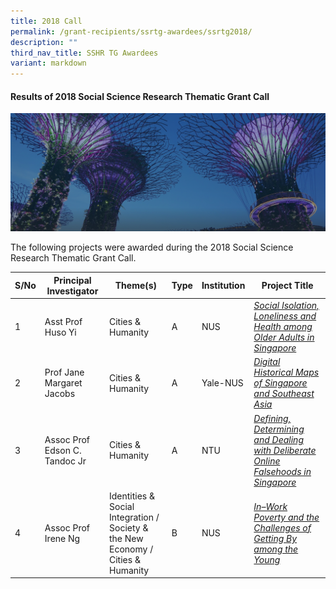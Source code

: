 ```yaml
---
title: 2018 Call
permalink: /grant-recipients/ssrtg-awardees/ssrtg2018/
description: ""
third_nav_title: SSHR TG Awardees
variant: markdown
---
```

#### **Results of 2018 Social Science Research Thematic Grant Call**
![](/images/hero-banner.png)

The following projects were awarded during the 2018 Social Science Research Thematic Grant Call. 


| S/No | Principal<br>Investigator | Theme(s) |Type |Institution |Project Title |
| -------- | -------- | -------- | -------- |-------- |-------- |
| 1 | Asst Prof Huso Yi | Cities &amp; Humanity |A |NUS |*[Social Isolation, Loneliness and Health among Older Adults in Singapore](https://www.ssrc.edu.sg/projects/thematic-grant/huso2018/)*  |
| 2 |  Prof Jane Margaret Jacobs | Cities &amp; Humanity |A | Yale-NUS |*[Digital Historical Maps of Singapore and Southeast Asia](https://www.ssrc.edu.sg/projects/thematic-grant/jane2018/)* |
| 3 |  Assoc Prof Edson C. Tandoc Jr | Cities &amp; Humanity |A | NTU | *[Defining, Determining and Dealing with Deliberate Online Falsehoods in Singapore](https://www.ssrc.edu.sg/projects/thematic-grant/edson2018/)* |
| 4 |  Assoc Prof Irene Ng | Identities &amp; <br>Social Integration / Society &amp; the New Economy / <br> Cities &amp; Humanity  |B | NUS | *[In–Work Poverty and the Challenges of Getting By among the Young](https://www.ssrc.edu.sg/projects-awarded/thematic-grant/irene2018/)* |